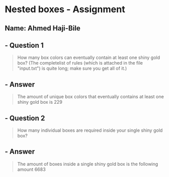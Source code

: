 # Nested boxes -  Assignment
## Name: Ahmed Haji-Bile

## - Question 1
> How many box colors can eventually contain at least one shiny gold box? (The completelist of rules (which is attached in the file "input.txt") is quite long; make sure you get all of it.)

## - Answer
>The amount of unique box colors that eventually contains at least one shiny gold box is 229

## - Question 2
> How many individual boxes are required inside your single shiny gold box?

## - Answer
> The amount of boxes inside a single shiny gold box is the following amount 6683 